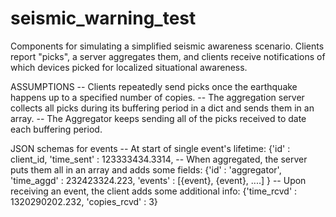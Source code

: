 # seismic_warning_test
Components for simulating a simplified seismic awareness scenario.  Clients report "picks", a server aggregates them,
 and clients receive notifications of which devices picked for localized situational awareness.

ASSUMPTIONS
-- Clients repeatedly send picks once the earthquake happens up to a specified number of copies.
-- The aggregation server collects all picks during its buffering period in a dict and sends them in an array.
-- The Aggregator keeps sending all of the picks received to date each buffering period.

JSON schemas for events
-- At start of single event's lifetime:
{'id' : client_id,
'time_sent' : 123333434.3314,
-- When aggregated, the server puts them all in an array and adds some fields:
{'id' : 'aggregator',
'time_aggd' : 232423324.223,
'events' : [{event}, {event}, ....]
}
-- Upon receiving an event, the client adds some additional info:
{'time_rcvd' : 1320290202.232,
'copies_rcvd' : 3}
